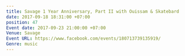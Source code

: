 ```yaml
---
title: Savage 1 Year Anniversary, Part II with Ouissam & Skatebard
date: 2017-09-18 18:31:00 +07:00
position: 47
Event date: 2017-09-23 21:00:00 +07:00
Venue: Savage
Event URL: https://www.facebook.com/events/180713739135919/
Genre: music
---
```


